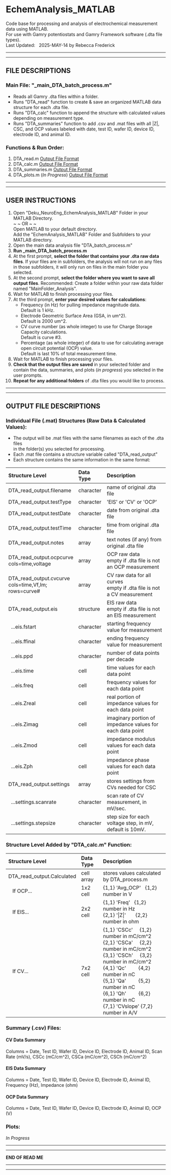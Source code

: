 # EchemAnalysis_MATLAB
Code base for processing and analysis of electrochemical measurement data using MATLAB. <br/>
For use with Gamry potentiostats and Gamry Framework software (.dta file types). <br/>
Last Updated: &nbsp; 2025-MAY-14 by Rebecca Frederick

**********************************************************************************************************
**********************************************************************************************************
## FILE DESCRIPTIONS

### Main File: "_main_DTA_batch_process.m"
- Reads all Gamry .dta files within a folder. 
- Runs "DTA_read" function to create & save an organized MATLAB data structure for each .dta file. 
- Runs "DTA_calc" function to append the structure with calculated values depending on measurement type. 
- Runs "DTA_summaries" function to add .csv and .mat files with all |Z|, CSC, and OCP values labeled with date, test ID, wafer ID, device ID, electrode ID, and animal ID. 

### Functions & Run Order:
1. DTA_read.m [Output File Format](#individual-file-mat-structures-raw-data--calculated-values)
2. DTA_calc.m [Output File Format](#structure-level-added-by-dta_calcm-function)
3. DTA_summaries.m [Output File Format](#summary-csv-files)
4. DTA_plots.m (*In Progress*) [Output File Format](#plots)

**********************************************************************************************************
**********************************************************************************************************
## USER INSTRUCTIONS

1. Open "Deku_NeuroEng_EchemAnalysis_MATLAB" Folder in your MATLAB Directory. <br/>
~ ~ OR ~ ~ <br/>
Open MATLAB to your default directory. <br/>
Add the "EchemAnalysis_MATLAB" Folder and Subfolders to your MATLAB directory.
2. Open the main data analysis file "DTA_batch_process.m"
3. **Run _main_DTA_batch_process.m**
4. At the first prompt, **select the folder that contains your .dta raw data files**.
   If your files are in subfolders, the analysis will not run on any files in
   those subfolders, it will only run on files in the main folder you selected.
5. At the second prompt, **select the folder where you want to save all output files**.
   Recommended: Create a folder within your raw data folder named "MainFolder_Analysis".
6. Wait for MATLAB to finish processing your files.
7. At the third prompt, **enter your desired values for calculations**:
   - Frequency (in Hz) for pulling impedance magnitude data. <br/>
     Default is 1 kHz.
   - Electrode Geometric Surface Area (GSA, in um^2). <br/>
     Default is 2000 um^2. 
   - CV curve number (as whole integer) to use for Charge Storage Capacity calculations. <br/>
     Default is curve #3. 
   - Percentage (as whole integer) of data to use for calculating average open circuit potential (OCP) value. <br/>
     Default is last 10% of total measurement time. 
8. Wait for MATLAB to finish processing your files.
9. **Check that the output files are saved** in your selected folder and 
   contain the data, summaries, and plots (*in progress*) you selected in the user prompts.
10. **Repeat for any additional folders** of .dta files you would like to process.

**********************************************************************************************************
**********************************************************************************************************
## OUTPUT FILE DESCRIPTIONS

### Individual File (.mat) Structures (Raw Data & Calculated Values):

- The output will be .mat files with the same filenames as each of the .dta files <br/>
  in the folder(s) you selected for processing.
- Each .mat file contains a structure variable called "DTA_read_output"
- Each structure contains the same information in the same format:

| Structure Level                   | Data Type  | Description |
| :-------------------------------- | :--------  | :----------------------------------------------------- |
| DTA_read_output.filename          | character	 | name of original .dta file |
| DTA_read_output.testType	        | character	 | 'EIS' or 'CV' or 'OCP' |
| DTA_read_output.testDate	        | character	 | date from original .dta file |
| DTA_read_output.testTime	        | character	 | time from original .dta file |
| DTA_read_output.notes	            | array	     | text notes (if any) from original .dta file |
| DTA_read_output.ocpcurve <br/> cols=time,voltage	                | array	     | OCP raw data <br/> empty if .dta file is not an OCP measurement |
| DTA_read_output.cvcurve <br/> cols=time,Vf,Im; <br/> rows=curve#  | array		   | CV raw data for all curves <br/> empty if .dta file is not a CV measurement |
| DTA_read_output.eis	              |	structure	 | EIS raw data <br/> empty if .dta file is not an EIS measurement |
| &nbsp;&nbsp;...eis.fstart	        | character	 | starting frequency value for measurement |
| &nbsp;&nbsp;...eis.ffinal         | character	 | ending frequency value for measurement |
| &nbsp;&nbsp;...eis.ppd            | character	 | number of data points per decade |
| &nbsp;&nbsp;...eis.time	          | cell	 	   | time values for each data point |
| &nbsp;&nbsp;...eis.freq	          | cell		   | frequency values for each data point |
| &nbsp;&nbsp;...eis.Zreal		      | cell		   | real portion of impedance values for each data point |
| &nbsp;&nbsp;...eis.Zimag		      | cell		   | imaginary portion of impedance values for each data point |
| &nbsp;&nbsp;...eis.Zmod	        	| cell		   | impedance modulus values for each data point |
| &nbsp;&nbsp;...eis.Zph	        	| cell		   | impedance phase values for each data point |
| DTA_read_output.settings	        | array		   | stores settings from CVs needed for CSC |
| &nbsp;&nbsp;...settings.scanrate	| character	 | scan rate of CV measurement, in mV/sec. |
| &nbsp;&nbsp;...settings.stepsize	| character	 | step size for each voltage step, in mV, default is 10mV. |

### Structure Level Added by "DTA_calc.m" Function:

| Structure Level                   | Data Type  | Description |
| :-------------------------------- | :--------  | :----------------------------------------------------- |
| DTA_read_output.Calculated	      | cell array | stores values calculated by DTA_process.m |
| &nbsp;&nbsp; If OCP...			      | 1x2 cell   | {1,1} 'Avg_OCP'	&nbsp; {1,2} number in V | |
| &nbsp;&nbsp; If EIS...			      | 2x2 cell	 | {1,1} 'Freq' 	&nbsp; {1,2} number in Hz <br/> {2,1} '&#124;Z&#124;'  &nbsp; &nbsp; &nbsp; {2,2} number in ohm |
| &nbsp;&nbsp; If CV...			        | 7x2 cell	 | {1,1} 'CSCc' &nbsp; &nbsp; {1,2} number in mC/cm^2 <br/> {2,1} 'CSCa' &nbsp; &nbsp;  {2,2} number in mC/cm^2 <br/> {3,1} 'CSCh' &nbsp; &nbsp; {3,2} number in mC/cm^2 <br/> {4,1} 'Qc' &nbsp; &nbsp; &nbsp; &nbsp; {4,2} number in nC <br/> {5,1} 'Qa' &nbsp; &nbsp; &nbsp; &nbsp; {5,2} number in nC <br/> {6,1} 'Qh' &nbsp; &nbsp; &nbsp; &nbsp; {6,2} number in nC <br/> {7,1} 'CVslope' {7,2} number in A/V |

### Summary (.csv) Files:
#### CV Data Summary
Columns = Date, Test ID, Wafer ID, Device ID, Electrode ID, Animal ID, Scan Rate (mV/s), CSCc (mC/cm^2), CSCa (mC/cm^2), CSCh (mC/cm^2)
#### EIS Data Summary
Columns = Date, Test ID, Wafer ID, Device ID, Electrode ID, Animal ID, Frequency (Hz), Impedance (ohm)
#### OCP Data Summary
Columns = Date, Test ID, Wafer ID, Device ID, Electrode ID, Animal ID, OCP (V)

### Plots:
*In Progress*

**********************************************************************************************************
**********************************************************************************************************
**END OF READ ME**
**********************************************************************************************************
**********************************************************************************************************
